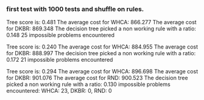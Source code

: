 ### first test with 1000 tests and shuffle on rules.

Tree score is: 0.481
The average cost for WHCA: 866.277
The average cost for DKBR: 869.348
The decision tree picked a non working rule with a ratio: 0.148
25 impossible problems encountered



Tree score is: 0.240
The average cost for WHCA: 884.955
The average cost for DKBR: 888.997
The decision tree picked a non working rule with a ratio: 0.172
21 impossible problems encountered


Tree score is: 0.294
The average cost for WHCA: 896.698
The average cost for DKBR: 901.076
The average cost for RND: 900.523
The decision tree picked a non working rule with a ratio: 0.130
impossible problems encountered: WHCA: 23, DKBR: 0, RND: 0

